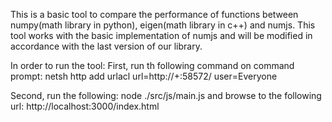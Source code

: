 This is a basic tool to compare the performance of functions between numpy(math library in python), 
eigen(math library in c++) and numjs.
This tool works with the basic implementation of numjs and will be modified in accordance with the last version of
our library.

In order to run the tool:
First, run th following command on command prompt:
netsh http add urlacl url=http://+:58572/ user=Everyone

Second, run the following:
node ./src/js/main.js
and browse to the following url: http://localhost:3000/index.html



